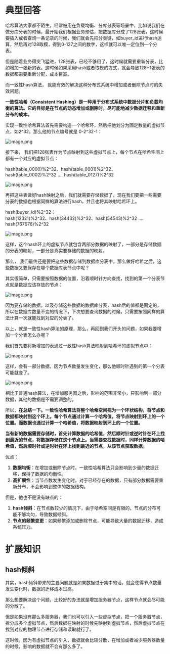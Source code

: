 # 典型回答
哈希算法大家都不陌生，经常被用在负载均衡、分库分表等场景中，比如说我们在做分库分表的时候，最开始我们根据业务预估，把数据库分成了128张表，这时候要插入或者查询一条记录的时候，我们就会先把分表键，如buyer_id进行hash运算，然后再对128取模，得到0-127之间的数字，这样就可以唯一定位到一个分表。

但是随着业务得突飞猛进，128张表，已经不够用了，这时候就需要重新分表，比如增加一张新的表。这时候如果采用hash或者取模的方式，就会导致128+1张表的数据都需要重新分配，成本巨高。

而一致性hash算法， 就能有效的解决这种分布式系统中增加或者删除节点时的失效问题。

**一致性哈希（Consistent Hashing）是一种用于分布式系统中数据分片和负载均衡的算法。它的目标是在节点的动态增加或删除时，尽可能地减少数据迁移和重新分布的成本。**

实现一致性哈希算法首先需要构造一个哈希环，然后把他划分为固定数量的虚拟节点，如2^32。那么他的节点编号就是 0-2^32-1：

![image.png](https://cdn.nlark.com/yuque/0/2023/png/5378072/1690098084933-99c0b0f3-d884-4085-8185-ff223e34396f.png#averageHue=%23fafafa&clientId=u37a274a8-3fef-4&from=paste&height=586&id=ue9978448&originHeight=645&originWidth=772&originalType=binary&ratio=1.100000023841858&rotation=0&showTitle=false&size=38205&status=done&style=none&taskId=u5db2f634-099c-49f3-b393-68429c7f4b3&title=&width=701.8181666066827)

接下来， 我们把128张表作为节点映射到这些虚拟节点上，每个节点在哈希空间上都有一个对应的虚拟节点：

hash(table_0000)%2^32、hash(table_0001)%2^32、hash(table_0002)%2^32 .... hash(table_0127)%2^32

![image.png](https://cdn.nlark.com/yuque/0/2023/png/5378072/1690098355931-a7fbefda-fcae-48f9-ada8-6311f90df85d.png#averageHue=%23fbfbfb&clientId=u37a274a8-3fef-4&from=paste&height=685&id=udf722272&originHeight=754&originWidth=905&originalType=binary&ratio=1.100000023841858&rotation=0&showTitle=false&size=55585&status=done&style=none&taskId=u3c1b3857-55ef-419a-a26c-89f8791fa38&title=&width=822.7272548951397)

再把这些表做好hash映射之后，我们就需要存储数据了，现在我们要把一些需要分表的数据也根据同样的算法进行hash，并且也将其映射哈希环上。

hash(buyer_id)%2^32：<br />hash(12321)%2^32、hash(34432)%2^32、hash(54543)%2^32 .... hash(767676)%2^32

![image.png](https://cdn.nlark.com/yuque/0/2023/png/5378072/1690099178821-cd8ad4e5-9ca9-4904-8665-f6e9c608acb6.png#averageHue=%23fbfafa&clientId=u37a274a8-3fef-4&from=paste&height=620&id=ub9b5e518&originHeight=682&originWidth=900&originalType=binary&ratio=1.100000023841858&rotation=0&showTitle=false&size=71704&status=done&style=none&taskId=u4e0f1fe3-adfa-4f9c-80f2-a8cb89ca766&title=&width=818.1818004482052)

这样，这个hash环上的虚拟节点就包含两部分数据的映射了，一部分是存储数据的分表的映射，一部分是真实要存储的数据的映射。

那么， 我们最终还是要把这些数据存储到数据库分表中，那么做好哈希之后，这些数据又要保存在哪个数据库表节点中呢？

其实很简单，只需要按照数据的位置，沿着顺时针方向查找，找到的第一个分表节点就是数据应该存放的节点：

![image.png](https://cdn.nlark.com/yuque/0/2023/png/5378072/1690099212024-9ac0a5b0-974b-4307-b78a-f7545257c0c5.png#averageHue=%23faf9f8&clientId=u37a274a8-3fef-4&from=paste&height=586&id=u8bba9de5&originHeight=645&originWidth=841&originalType=binary&ratio=1.100000023841858&rotation=0&showTitle=false&size=83217&status=done&style=none&taskId=u19ecd20d-7c94-4cf1-ada1-bf9791e5720&title=&width=764.5454379743785)

因为要存储的数据，以及存储这些数据的数据库分表，hash后的值都是固定的，所以在数据库数量不变的情况下，下次想要查询数据的时候，只需要按照同样的算法计算一次就能找到对应的分表了。

以上，就是一致性hash算法的原理，那么，再回到我们开头的问题，如果我要增加一个分表怎么办呢？

我们首先要将新增加的表通过一致性hash算法映射到哈希环的虚拟节点中：

![image.png](https://cdn.nlark.com/yuque/0/2023/png/5378072/1690099259966-9dbb75de-fa74-4365-86bb-7bf19fead4b8.png#averageHue=%23fbfaf9&clientId=u37a274a8-3fef-4&from=paste&height=604&id=udc340ed3&originHeight=664&originWidth=912&originalType=binary&ratio=1.100000023841858&rotation=0&showTitle=false&size=79562&status=done&style=none&taskId=u66fd2558-927b-4891-be0e-38906ad00be&title=&width=829.090891120848)

这样，会有一部分数据，因为节点数量发生变化，那么他顺时针遇到的第一个分表可能就变了。

![image.png](https://cdn.nlark.com/yuque/0/2023/png/5378072/1690099325961-ac1ac0eb-4d84-49da-a94e-517c44cbb189.png#averageHue=%23faf9f8&clientId=u37a274a8-3fef-4&from=paste&height=593&id=u3d7c2961&originHeight=652&originWidth=899&originalType=binary&ratio=1.100000023841858&rotation=0&showTitle=false&size=87632&status=done&style=none&taskId=u5420d637-6fb1-432e-bab0-da950922aed&title=&width=817.2727095588184)

相比于普通hash算法，在增加服务器之后，影响的范围非常小，只影响到一部分数据，其他的数据是不需要调整的。


所以，**在总结一下。一致性哈希算法将整个哈希空间视为一个环状结构，将节点和数据都映射到这个环上。每个节点通过计算一个哈希值，将节点映射到环上的一个位置。而数据也通过计算一个哈希值，将数据映射到环上的一个位置。**

**当有新的数据需要存储时，首先计算数据的哈希值，然后顺时针或逆时针在环上找到最近的节点，将数据存储在这个节点上。当需要查找数据时，同样计算数据的哈希值，然后顺时针或逆时针在环上找到最近的节点，从该节点获取数据。**

优点：

1. **数据均衡**：在增加或删除节点时，一致性哈希算法只会影响到少量的数据迁移，保持了数据的均衡性。
2. **高扩展性**：当节点数发生变化时，对于已经存在的数据，只有部分数据需要重新分布，不会影响到整体的数据结构。

但是，他也不是没有缺点的：

1. **hash倾斜**：在节点数较少的情况下，由于哈希空间是有限的，节点的分布可能不够均匀，导致数据倾斜。
2. **节点的频繁变更**：如果频繁添加或删除节点，可能导致大量的数据迁移，造成系统压力。

# 扩展知识
## hash倾斜

其实，hash倾斜带来的主要问题就是如果数据过于集中的话，就会使得节点数量发生变化时，数据的迁移成本过高。

那么想要解决这个问题，比较好的办法就是增加服务器节点，这样节点就会尽可能的分散了。

但是如果没有那么多服务器，我们也可以引入一些虚拟节点，把一个服务器节点，拆分成多个虚拟节点，然后数据在映射的时候先映射到虚拟节点，然后虚拟节点在找到对应的物理节点进行存储和读取就行了。

这时候，因为有虚拟节点的引入，数据就会比较分散，在增加或者减少服务器数量的时候，影响的数据就不会有那么多了。



